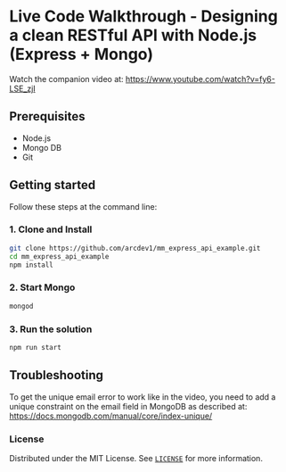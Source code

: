 # Live Code Walkthrough - Designing a clean RESTful API with Node.js (Express + Mongo)

Watch the companion video at: https://www.youtube.com/watch?v=fy6-LSE_zjI

## Prerequisites

- Node.js
- Mongo DB
- Git

## Getting started

Follow these steps at the command line:

### 1. Clone and Install

```bash
git clone https://github.com/arcdev1/mm_express_api_example.git
cd mm_express_api_example
npm install
```

### 2. Start Mongo

```bash
mongod
```

### 3. Run the solution

```bash
npm run start
```

## Troubleshooting

To get the unique email error to work like in the video, you need to add a unique constraint on the email field in MongoDB as described at: https://docs.mongodb.com/manual/core/index-unique/

### License

Distributed under the MIT License. See [`LICENSE`](LICENSE) for more information.
